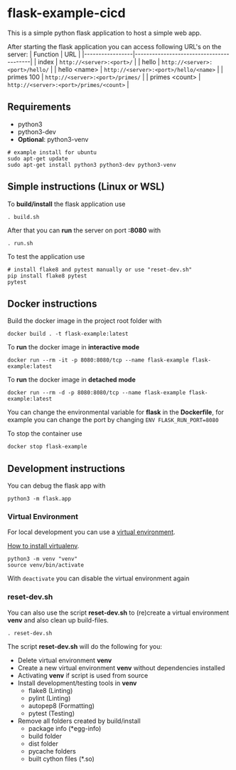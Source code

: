 # flask-example-cicd

This is a simple python flask application to host a simple web app.

After starting the flask application you can access following URL's on the server:
| Function        | URL                                     |
|-----------------|-----------------------------------------|
| index           | `http://<server>:<port>/`               |
| hello           | `http://<server>:<port>/hello/`         |
| hello \<name>   | `http://<server>:<port>/hello/<name>`   |
| primes 100      | `http://<server>:<port>/primes/`        |
| primes \<count> | `http://<server>:<port>/primes/<count>` |

## Requirements

* python3
* python3-dev
* **Optional**: python3-venv

```
# example install for ubuntu
sudo apt-get update
sudo apt-get install python3 python3-dev python3-venv
```

## Simple instructions (Linux or WSL)

To **build/install** the flask application use

``` 
. build.sh
````

After that you can **run** the server on port **:8080** with

```
. run.sh
````

To test the application use

```shell
# install flake8 and pytest manually or use "reset-dev.sh"
pip install flake8 pytest 
pytest
````

## Docker instructions

Build the docker image in the project root folder with

```docker
docker build . -t flask-example:latest
```

To **run** the docker image in **interactive mode**

```docker
docker run --rm -it -p 8080:8080/tcp --name flask-example flask-example:latest
```

To **run** the docker image in **detached mode**

```docker
docker run --rm -d -p 8080:8080/tcp --name flask-example flask-example:latest
```

You can change the environmental variable for **flask** in the **Dockerfile**, for example you can change the port by changing `ENV FLASK_RUN_PORT=8080`

To stop the container use

```docker
docker stop flask-example
```


## Development instructions

You can debug the flask app with

```
python3 -m flask.app
```

### Virtual Environment

For local development you can use a [virtual environment](https://docs.python.org/3/tutorial/venv.html).

[How to install virtualenv](https://gist.github.com/Geoyi/d9fab4f609e9f75941946be45000632b). 

```
python3 -m venv "venv"
source venv/bin/activate
````

With `deactivate` you can disable the virtual environment again

### reset-dev.sh

You can also use the script **reset-dev.sh** to (re)create a virtual environment **venv** and also clean up build-files.

```
. reset-dev.sh
````

The script **reset-dev.sh** will do the following for you: 
* Delete virtual environment **venv**
* Create a new virtual environment **venv** without dependencies installed
* Activating **venv** if script is used from source
* Install development/testing tools in **venv**
    * flake8 (Linting)
    * pylint (Linting)
    * autopep8 (Formatting)
    * pytest (Testing)
* Remove all folders created by build/install
    * package info (*egg-info)    
    * build folder
    * dist folder
    * pycache folders
    * built cython files (*.so)
